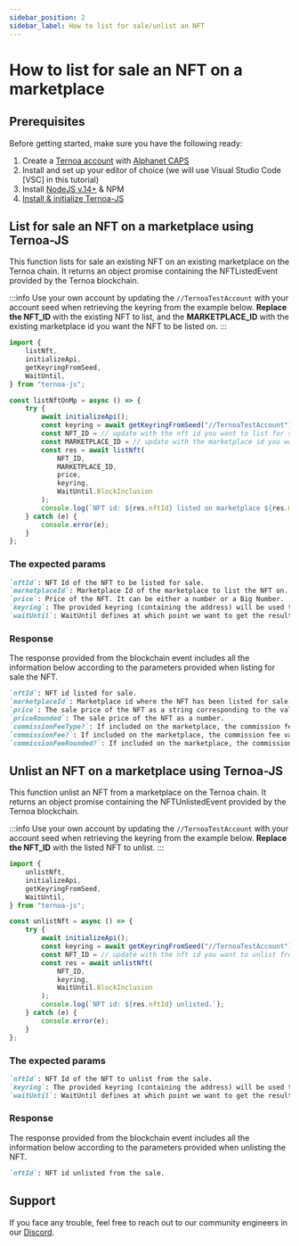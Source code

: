 ```yaml
---
sidebar_position: 2
sidebar_label: How to list for sale/unlist an NFT
---
```


# How to list for sale an NFT on a marketplace

## Prerequisites

Before getting started, make sure you have the following ready:

1. Create a [Ternoa account](/for-developers/get-started/create-account) with [Alphanet CAPS](/for-developers/get-started/create-account#step-2-get-some-free-test-caps-tokens)
2. Install and set up your editor of choice (we will use Visual Studio Code [VSC] in this tutorial)
3. Install [NodeJS v.14+](https://nodejs.org/en/download/) & NPM
4. [Install & initialize Ternoa-JS](/for-developers/get-started/install-ternoa-js)

## List for sale an NFT on a marketplace using Ternoa-JS

This function lists for sale an existing NFT on an existing marketplace on the Ternoa chain. It returns an object promise containing the NFTListedEvent provided by the Ternoa blockchain.

:::info
Use your own account by updating the `//TernoaTestAccount` with your account seed when retrieving the keyring from the example below.
**Replace the NFT_ID** with the existing NFT to list, and the **MARKETPLACE_ID** with the existing marketplace id you want the NFT to be listed on.
:::

```typescript showLineNumbers
import {
    listNft,
    initializeApi,
    getKeyringFromSeed,
    WaitUntil,
} from "ternoa-js";

const listNftOnMp = async () => {
    try {
        await initializeApi();
        const keyring = await getKeyringFromSeed("//TernoaTestAccount");
        const NFT_ID = // update with the nft id you want to list for sale.
        const MARKETPLACE_ID = // update with the marketplace id you want the NFT to be listed on.
        const res = await listNft(
            NFT_ID,
            MARKETPLACE_ID,
            price,
            keyring,
            WaitUntil.BlockInclusion
        );
        console.log(`NFT id: ${res.nftId} listed on marketplace ${res.marketplaceId} for ${res.priceRounded}CAPS`);
    } catch (e) {
        console.error(e);
    }
};
```

### The expected params

```markdown
`nftId`: NFT Id of the NFT to be listed for sale.
`marketplaceId`: Marketplace Id of the marketplace to list the NFT on.
`price`: Price of the NFT. It can be either a number or a Big Number.
`keyring`: The provided keyring (containing the address) will be used to sign the transaction and pay the execution fee.
`waitUntil`: WaitUntil defines at which point we want to get the results of the transaction execution: BlockInclusion or BlockFinalization.
```

### Response

The response provided from the blockchain event includes all the information below according to the parameters provided when listing for sale the NFT.

```markdown
`nftId`: NFT id listed for sale.
`marketplaceId`: Marketplace id where the NFT has been listed for sale.
`price`: The sale price of the NFT as a string corresponding to the value in big number.
`priceRounded`: The sale price of the NFT as a number.
`commissionFeeType?`: If included on the marketplace, the commission fee on the NFT sale. If set, it can be either a fixed amount or a percentage.
`commissionFee?`: If included on the marketplace, the commission fee value as a string corresponding to the value in a big number format.
`commissionFeeRounded?`: If included on the marketplace, the commission fee value is a number.
```

## Unlist an NFT on a marketplace using Ternoa-JS

This function unlist an NFT from a marketplace on the Ternoa chain. It returns an object promise containing the NFTUnlistedEvent provided by the Ternoa blockchain.

:::info
Use your own account by updating the `//TernoaTestAccount` with your account seed when retrieving the keyring from the example below.
**Replace the NFT_ID** with the listed NFT to unlist.
:::

```typescript showLineNumbers
import {
    unlistNft,
    initializeApi,
    getKeyringFromSeed,
    WaitUntil,
} from "ternoa-js";

const unlistNft = async () => {
    try {
        await initializeApi();
        const keyring = await getKeyringFromSeed("//TernoaTestAccount");
        const NFT_ID = // update with the nft id you want to unlist from the sale.
        const res = await unlistNft(
            NFT_ID,
            keyring,
            WaitUntil.BlockInclusion
        );
        console.log(`NFT id: ${res.nftId} unlisted.`);
    } catch (e) {
        console.error(e);
    }
};
```

### The expected params

```markdown
`nftId`: NFT Id of the NFT to unlist from the sale.
`keyring`: The provided keyring (containing the address) will be used to sign the transaction and pay the execution fee.
`waitUntil`: WaitUntil defines at which point we want to get the results of the transaction execution: BlockInclusion or BlockFinalization.
```

### Response

The response provided from the blockchain event includes all the information below according to the parameters provided when unlisting the NFT.

```markdown
`nftId`: NFT id unlisted from the sale.
```

## Support

If you face any trouble, feel free to reach out to our community engineers in our [Discord](https://discord.gg/fUmBkPpnRu).

